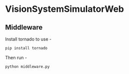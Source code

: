 # VisionSystemSimulatorWeb


## Middleware

Install tornado to use - 

```bash
pip install tornado
```

Then run - 

```bash
python middleware.py
```
